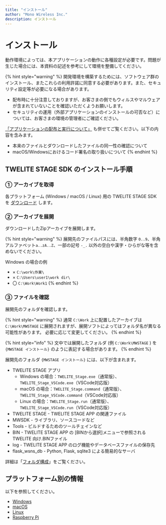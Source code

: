 ```yaml
---
title: "インストール"
author: "Mono Wireless Inc."
description: インストール
---
```


# インストール

動作環境によっては、本アプリケーションの動作に各種設定が必要です。問題が生じた場合には、本資料の記述を参考にして環境を整備してください。

{% hint style="warning" %}
開発環境を構築するためには、ソフトウェア群のインストール、またこれらの利用許諾に同意する必要があります。また、セキュリティ設定等が必要になる場合があります。

* 配布時に十分注意しておりますが、お客さまの側でもウィルスやマルウェアが含まれていないことを確認いただくようお願いします。
* セキュリティの運用（外部アプリケーションのインストールの可否など）については、お客さまの環境の管理者にご確認ください。

[「アプリケーションの配布と実行について」](https://twelite.gitbook.io/general/appinstall) も併せてご覧ください。以下の内容を含みます。

* 本来のファイルとダウンロードしたファイルの同一性の確認について
* macOS/Windowsにおけるコード署名の取り扱いについて
{% endhint %}


## TWELITE STAGE SDK のインストール手順

### ① アーカイブを取得

各プラットフォーム (Windows / macOS / Linux) 用の TWELITE STAGE SDK を [ダウンロード](https://mono-wireless.com/jp/products/stage/) します。

### ② アーカイブを展開

ダウンロードしたZipアーカイブを展開します。

{% hint style="warning" %}
展開先のファイルパスには、半角数字 `0..9`、半角アルファベット`a..zA..Z`、一部の記号 `-_.` 以外の空白や漢字・ひらがな等を含めないでください。

Windows の場合の例
- × `C:\work\作業\`
- × `C:\Users\user1\work dir\`
- 〇 `C:\Work\Work1`
{% endhint %}

### ③ ファイルを確認

展開先のフォルダを確認します。

{% hint style="warning" %}
通常 `C:\Work` 上に配置したアーカイブは `C:\Work\MWSTAGE` に展開されますが、展開ソフトによってはフォルダ名が異なる可能性があります。
必要に応じて変更してください。
{% endhint %}

{% hint style="info" %}
文中では展開したフォルダ \(例 `C:\Work\MWSTAGE` \) を `{MWSTAGE インストール}` のように表記する場合があります。
{% endhint %}

展開先のフォルダ `{MWSTAGE インストール}` には、以下が含まれます。

* TWELITE STAGE アプリ
  * Windows の場合：`TWELITE_Stage.exe`（通常版）、`TWELITE_Stage_VSCode.exe`（VSCode対応版）
  * macOS の場合：`TWELITE_Stage.command`（通常版）、`TWELITE_Stage_VSCode.command`（VSCode対応版）
  * Linux の場合：`TWELITE_Stage.run`（通常版）、`TWELITE_Stage_VSCode.run`（VSCode対応版）
* TWELITE STAGE - TWELITE STAGE APP の関連ファイル
* MWSDK - ライブラリ、ソースコードなど
* Tools - ビルドするためのツールチェインなど
* BIN - TWELITE STAGE APP の [BINから選択]メニューで参照されるTWELITE 向け.BINファイル
* log - TWELITE STAGE APP のログ機能やデータベースファイルの保存先
* flask_wsns_db - Python, Flask, sqlite3 による簡易的なサーバ

詳細は「[フォルダ構成](../misc/directories.md)」をご覧ください。

## プラットフォーム別の情報

以下を参照してください。

* [Windows](windows.md)
* [macOS](macos.md)
* [Linux](linux.md)
* [Raspberry Pi](raspberrypi.md)
